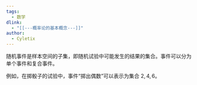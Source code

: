 ```yaml
---
tags:
  - 数学
dlink:
  - "[[---概率论的基本概念---]]"
author:
  - Cyletix
---
```

随机事件是样本空间的子集，即随机试验中可能发生的结果的集合。事件可以分为单个事件和复合事件。

例如，在掷骰子的试验中，事件“掷出偶数”可以表示为集合 ${2,4,6}$。